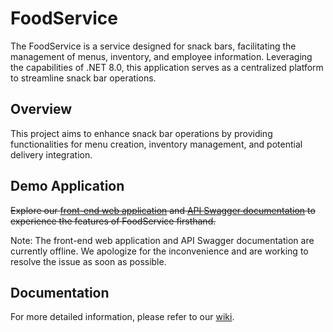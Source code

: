 # FoodService

The FoodService is a service designed for snack bars, facilitating the management of menus, inventory, and employee information. Leveraging the capabilities of .NET 8.0, this application serves as a centralized platform to streamline snack bar operations.

## Overview

This project aims to enhance snack bar operations by providing functionalities for menu creation, inventory management, and potential delivery integration. 

## Demo Application

~~Explore our [front-end web application](https://foodservice-api.azurewebsites.net/) and [API Swagger documentation](https://foodserviceapi20240506113327.azurewebsites.net/swagger/index.html) to experience the features of FoodService firsthand.~~ 

Note: The front-end web application and API Swagger documentation are currently offline. We apologize for the inconvenience and are working to resolve the issue as soon as possible.

## Documentation

For more detailed information, please refer to our [wiki](https://foodservice.gitbook.io/foodservice/).
